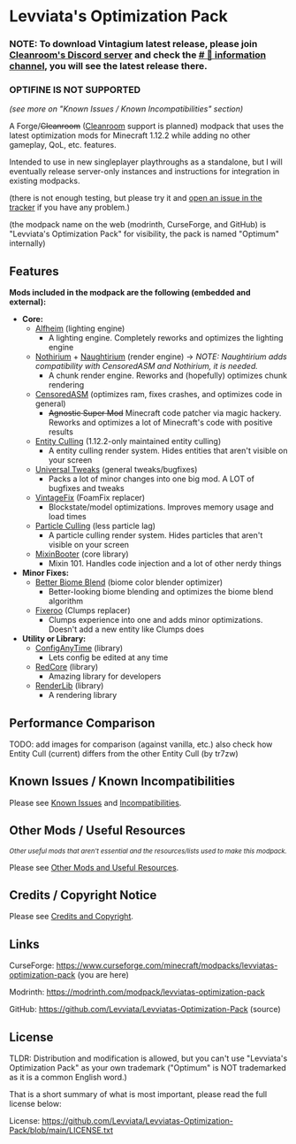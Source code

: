 # Levviata's Optimization Pack

### NOTE: To download Vintagium latest release, please join [Cleanroom's Discord server](https://discord.com/invite/f2K4aSpG4F) and check the [# 🌟 information channel](https://discord.com/channels/926486493562814515/1185366081133617293/1259432738843398265), you will see the latest release there.


### OPTIFINE IS NOT SUPPORTED 
_(see more on "Known Issues / Known Incompatibilities" section)_

A Forge/~~Cleanroom~~ ([Cleanroom](discord.gg/f2K4aSpG4F) support is planned) modpack
that uses the latest optimization mods for Minecraft 1.12.2 while adding no other gameplay,
QoL, etc. features.

Intended to use in new singleplayer playthroughs as a standalone,
but I will eventually release server-only instances and instructions for integration in existing modpacks.

(there is not enough testing,
but please try it
and [open an issue in the tracker](https://github.com/Levviata/Levviatas-Optimization-Pack/issues)
if you have any problem.)

(the modpack name on the web (modrinth, CurseForge, and GitHub) is "Levviata's Optimization Pack" for visibility,
the pack is named "Optimum" internally)

## Features
**Mods included in the modpack are the following (embedded and external):**
- **Core:**
  - [Alfheim](https://modrinth.com/mod/alfheim-lighting-engine) (lighting engine)
    - A lighting engine. Completely reworks and optimizes the lighting engine
  - [Nothirium](https://www.curseforge.com/minecraft/mc-mods/nothirium) + [Naughtirium](https://modrinth.com/mod/naughthirium) (render engine) -> _NOTE: Naughtirium adds compatibility with CensoredASM and Nothirium, it is needed._
    - A chunk render engine. Reworks and (hopefully) optimizes chunk rendering
  - [CensoredASM](https://www.curseforge.com/minecraft/mc-mods/lolasm) (optimizes ram, fixes crashes, and optimizes code in general)
    - ~~Agnostic Super Mod~~ Minecraft code patcher via magic hackery. Reworks and optimizes a lot of Minecraft's code with positive results
  - [Entity Culling](https://www.curseforge.com/minecraft/mc-mods/entity-culling) (1.12.2-only maintained entity culling)
    - A entity culling render system. Hides entities that aren't visible on your screen
  - [Universal Tweaks](https://www.curseforge.com/minecraft/mc-mods/universal-tweaks) (general tweaks/bugfixes)
    - Packs a lot of minor changes into one big mod. A LOT of bugfixes and tweaks
  - [VintageFix](https://modrinth.com/mod/vintagefix) (FoamFix replacer)
    - Blockstate/model optimizations. Improves memory usage and load times
  - [Particle Culling](https://www.curseforge.com/minecraft/mc-mods/particle-culling) (less particle lag)
    - A particle culling render system. Hides particles that aren't visible on your screen
  - [MixinBooter](https://modrinth.com/mod/mixinbooter) (core library)
    - Mixin 101. Handles code injection and a lot of other nerdy things
- **Minor Fixes:**
  - [Better Biome Blend](https://www.curseforge.com/minecraft/mc-mods/better-biome-blend) (biome color blender optimizer)
    - Better-looking biome blending and optimizes the biome blend algorithm
  - [Fixeroo](https://www.curseforge.com/minecraft/mc-mods/xp-orb-clump) (Clumps replacer)
    - Clumps experience into one and adds minor optimizations. Doesn't add a new entity like Clumps does
- **Utility or Library:**
  - [ConfigAnyTime](https://www.curseforge.com/minecraft/mc-mods/configanytime) (library)
    - Lets config be edited at any time 
  - [RedCore](https://www.curseforge.com/minecraft/mc-mods/red-core) (library)
    - Amazing library for developers
  - [RenderLib](https://www.curseforge.com/minecraft/mc-mods/renderlib) (library)
    - A rendering library

## Performance Comparison
TODO: add images for comparison (against vanilla, etc.)
also check how Entity Cull (current) differs from the other Entity Cull (by tr7zw)

## Known Issues / Known Incompatibilities
Please see [Known Issues](https://github.com/Levviata/Levviatas-Optimization-Pack/blob/main/Documentation/KNOWN_ISSUES.md)
and [Incompatibilities](https://github.com/Levviata/Levviatas-Optimization-Pack/blob/main/Documentation/INCOMPATIBILITIES.md).

## Other Mods / Useful Resources
<sub>_Other useful mods that aren't essential and the resources/lists used to make this modpack._</sub>

Please see [Other Mods and Useful Resources](https://github.com/Levviata/Levviatas-Optimization-Pack/blob/main/Documentation/RESOURCES.md).

## Credits / Copyright Notice
Please see [Credits and Copyright](https://github.com/Levviata/Levviatas-Optimization-Pack/blob/main/Documentation/CREDITS.md).

## Links

CurseForge: https://www.curseforge.com/minecraft/modpacks/levviatas-optimization-pack (you are here)

Modrinth: https://modrinth.com/modpack/levviatas-optimization-pack

GitHub: https://github.com/Levviata/Levviatas-Optimization-Pack (source)

## License
TLDR: Distribution and modification is allowed, but you can't use "Levviata's Optimization Pack" as your own trademark
("Optimum" is NOT trademarked as it is a common English word.)

That is a short summary of what is most important, please read the full license below:

License: https://github.com/Levviata/Levviatas-Optimization-Pack/blob/main/LICENSE.txt
